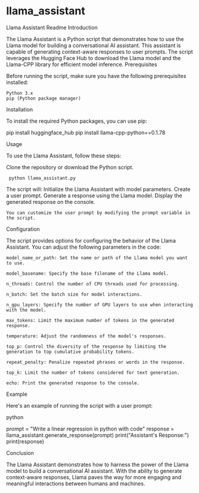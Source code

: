 # llama_assistant
Llama Assistant Readme
Introduction

The Llama Assistant is a Python script that demonstrates how to use the Llama model for building a conversational AI assistant. This assistant is capable of generating context-aware responses to user prompts. The script leverages the Hugging Face Hub to download the Llama model and the Llama-CPP library for efficient model inference.
Prerequisites

Before running the script, make sure you have the following prerequisites installed:

    Python 3.x
    pip (Python package manager)

Installation

To install the required Python packages, you can use pip:


pip install huggingface_hub
pip install llama-cpp-python==0.1.78

Usage

To use the Llama Assistant, follow these steps:

Clone the repository or download the Python script.

     python llama_assistant.py



 The script will:
        Initialize the Llama Assistant with model parameters.
        Create a user prompt.
        Generate a response using the Llama model.
        Display the generated response on the console.

    You can customize the user prompt by modifying the prompt variable in the script.

Configuration

The script provides options for configuring the behavior of the Llama Assistant. You can adjust the following parameters in the code:

    model_name_or_path: Set the name or path of the Llama model you want to use.

    model_basename: Specify the base filename of the Llama model.

    n_threads: Control the number of CPU threads used for processing.

    n_batch: Set the batch size for model interactions.

    n_gpu_layers: Specify the number of GPU layers to use when interacting with the model.

    max_tokens: Limit the maximum number of tokens in the generated response.

    temperature: Adjust the randomness of the model's responses.

    top_p: Control the diversity of the response by limiting the generation to top cumulative probability tokens.

    repeat_penalty: Penalize repeated phrases or words in the response.

    top_k: Limit the number of tokens considered for text generation.

    echo: Print the generated response to the console.

Example

Here's an example of running the script with a user prompt:

python

prompt = "Write a linear regression in python with code"
response = llama_assistant.generate_response(prompt)
print("Assistant's Response:")
print(response)

Conclusion

The Llama Assistant demonstrates how to harness the power of the Llama model to build a conversational AI assistant. With the ability to generate context-aware responses, Llama paves the way for more engaging and meaningful interactions between humans and machines.
